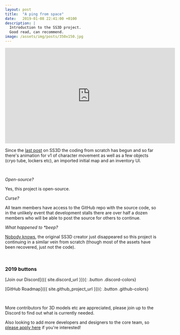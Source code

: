 ```yaml
---
layout: post
title:  "A ping from space"
date:   2019-01-08 22:41:00 +0100
description: |
  Introduction to the SS3D project.
  Good read, can recommend.
image: /assets/img/posts/350x150.jpg
---
```


<!--<video autoplay="autoplay" muted controls loop="loop" poster="{{ site.baseurl }}/media/2019-01-08-RE-SS3D/teaser-animation.jpg">
  <source src="{{ site.baseurl }}/media/2019-01-08-RE-SS3D/teaser-animation.webm" type="video/mp4">
  <source src="{{ site.baseurl }}/media/2019-01-08-RE-SS3D/teaser-animation.webm" type="video/webm">
</video>-->
<div class="youtubeEmbed">
  <iframe width="560" height="315" src="https://www.youtube-nocookie.com/embed/YKVmXn-Gv0M" frameborder="0" allow="accelerometer; autoplay; encrypted-media; gyroscope; picture-in-picture" allowfullscreen></iframe>
</div>

Since the [last post](https://www.reddit.com/r/SS13/comments/9iggy5/i_have_acquired_almost_98_of_the_ss3d_assets_and/) on SS3D the coding from scratch has begun and so far there's animation for v1 of character movement as well as a few objects (cryo tube, lockers etc), an imported initial map and an inventory UI.

&#x200B;

*Open-source?*

Yes, this project is open-source.

*Curse?*

All team members have access to the GitHub repo with the source code, so in the unlikely event that development stalls there are over half a dozen members who will be able to post the source for others to continue.

*What happened to \*beep?*

[Nobody knows](https://www.reddit.com/r/SS13/comments/97qtbs/ss3d_is_dead/), the original SS3D creator just disappeared so this project is continuing in a similar vein from scratch (though most of the assets have been recovered, just not the code).

&#x200B;

### 2019 buttons

[Join our Discord]({{ site.discord_url }}){: .button .discord-colors}

[GitHub Roadmap]({{ site.github_project_url }}){: .button .github-colors}

&#x200B;

More contributors for 3D models etc are appreciated, please join up to the Discord to find out what is currently needed.

Also looking to add more developers and designers to the core team, so [please apply here](https://goo.gl/forms/DBaqHkIHk3z40KBE3) if you're interested!